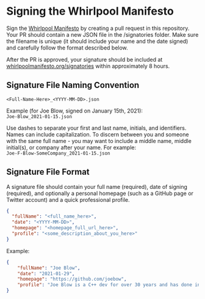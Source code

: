 # Signing the Whirlpool Manifesto
Sign the [Whirlpool Manifesto](https://whirlpoolmanifesto.org) by creating a pull request in this repository. Your PR should contain a new JSON file in the /signatories folder. Make sure the filename is unique (it should include your name and the date signed) and carefully follow the format described below.

After the PR is approved, your signature should be included at [whirlpoolmanifesto.org/signatories](https://whirlpoolmanifesto.org/signatories) within approximately 8 hours. 

## Signature File Naming Convention

`<Full-Name-Here>_<YYYY-MM-DD>.json`

Example (for Joe Blow, signed on January 15th, 2021):\
`Joe-Blow_2021-01-15.json`

Use dashes to separate your first and last name, initials, and identifiers. Names can include capitalization.
To discern between you and someone with the same full name - you may want to include a middle name, middle initial(s), or company after your name. For example:\
`Joe-F-Blow-SomeCompany_2021-01-15.json`


## Signature File Format

A signature file should contain your full name (required), date of signing (required), and optionally a personal homepage (such as a GitHub page or Twitter account) and a quick professional profile.

```JSON
{
  "fullName": "<full_name_here>",
  "date": "<YYYY-MM-DD>",
  "homepage": "<homepage_full_url_here>",
  "profile": "<some_description_about_you_here>"
}
```

Example:
```JSON
{
    "fullName": "Joe Blow",
    "date": "2021-01-29",
    "homepage": "https://github.com/joebow",
    "profile": "Joe Blow is a C++ dev for over 30 years and has done incredible work..."
}
